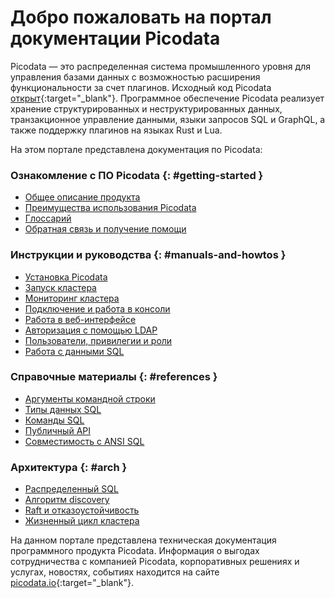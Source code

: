 # Добро пожаловать на портал документации Picodata
Picodata — это распределенная система промышленного уровня для
управления базами данных с возможностью расширения функциональности за
счет плагинов. Исходный код Picodata
[открыт](https://git.picodata.io/picodata/picodata){:target="_blank"}.
Программное обеспечение Picodata реализует хранение структурированных и
неструктурированных данных, транзакционное управление данными, языки
запросов SQL и GraphQL, а также поддержку плагинов на языках Rust и Lua.

На этом портале представлена документация по Picodata:


### Ознакомление с ПО Picodata {: #getting-started }
* [Общее описание продукта](general/description)
* [Преимущества использования Picodata](general/benefits)
* [Глоссарий](general/glossary)
* [Обратная связь и получение помощи](general/feedback)

### Инструкции и руководства {: #manuals-and-howtos }
* [Установка Picodata](tutorials/install)
* [Запуск кластера](tutorials/deploy_on_hosts)
* [Мониторинг кластера](tutorials/monitoring)
* [Подключение и работа в консоли](tutorials/tutorial_first_steps)
* [Работа в веб-интерфейсе](tutorials/tutorial_webui)
* [Авторизация с помощью LDAP](tutorials/auth_ldap)
* [Пользователи, привилегии и роли](tutorials/tutorial_users)
* [Работа с данными SQL](tutorials/tutorial_data)

### Справочные материалы {: #references }
* [Аргументы командной строки](references/cli)
* [Типы данных SQL](references/datatypes)
* [Команды SQL](references/queries)
* [Публичный API](references/api)
* [Совместимость с ANSI SQL](references/reference)

### Архитектура {: #arch }
* [Распределенный SQL](architecture/broadcasted_sql)
* [Алгоритм discovery](architecture/discovery)
* [Raft и отказоустойчивость](architecture/raft_failover)
* [Жизненный цикл кластера](architecture/clustering)

<!-- План на развитие структуры документации:
### Ознакомление с ПО Picodata
* [Основные концепции](concepts)

### Инструкции и руководства
* Кластер в контейнерной среде
* Кластер с использованием Ansible
* Подключение и работа в веб-интерфейсе
* Управление пользователями и привилегиями
* Разработка плагинов
* Аварийное восстановление
* Резервное копирование
* Обновление Picodata

### Справочные материалы
* Справочник настроек

### Администрирование {: #admin }
* Использование журнала безопасности
* Перечень событий безопасности

### Архитектура
* Схема данных: таблицы, индексы
* Отказоустойчивость и репликация
* Масштабирование
* Алгоритм Raft
* Bootstrap
* Идентификация и аутентификация
* Управление доступом (авторизация) -->

На данном портале представлена техническая документация программного
продукта Picodata. Информация о выгодах сотрудничества с компанией
Picodata, корпоративных решениях и услугах, новостях, событиях находится
на сайте [picodata.io](https://www.picodata.io){:target="_blank"}.

<a style="display: none" href="https://hits.seeyoufarm.com"><img src="https://hits.seeyoufarm.com/api/count/incr/badge.svg?url=https%3A%2F%2Fdocs.picodata.io%2Fpicodata%2F&count_bg=%2379C83D&title_bg=%23555555&icon=&icon_color=%23E7E7E7&title=hits&edge_flat=false"/></a>
